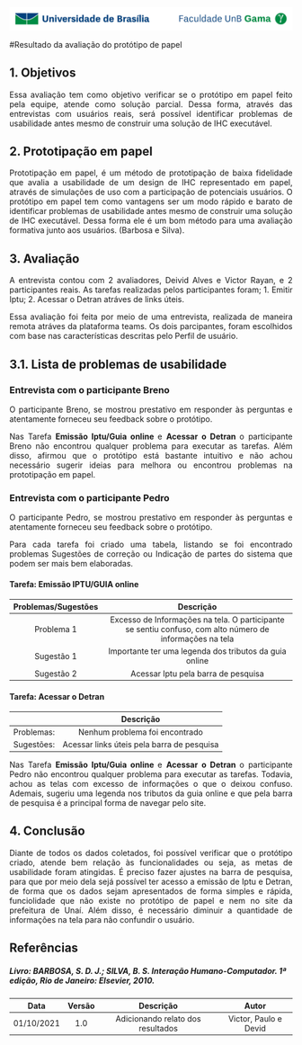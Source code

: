 ![UnB](../../../img/unb.jpg)

#Resultado da avaliação do protótipo de papel

## 1. Objetivos
<p align = "justify">Essa avaliação tem como objetivo verificar se o protótipo em papel feito pela equipe, atende como solução parcial. Dessa forma, através das entrevistas com usuários reais, será possível identificar problemas de usabilidade antes mesmo de construir uma solução de IHC executável.</p>


## 2. Prototipação em papel
<p align = "justify">Prototipação em papel, é um método de prototipação de baixa fidelidade que avalia a usabilidade de um design de IHC representado em papel, através de simulações de uso com a participação de potenciais usuários. O protótipo em papel tem como vantagens ser um modo rápido e barato de identificar problemas de usabilidade antes mesmo de construir uma solução de IHC executável. Dessa forma ele é um
bom método para uma avaliação formativa junto aos usuários. (Barbosa e Silva).</p>

## 3. Avaliação
<p align = "justify">
A entrevista contou com 2 avaliadores, Deivid Alves e Victor Rayan, e 2 participantes reais. As tarefas realizadas pelos participantes foram; 1. Emitir Iptu; 2. Acessar o Detran atráves de links úteis.
</p>

<p align = "justify"> Essa avaliação foi feita por meio de uma entrevista, realizada de maneira remota atráves da plataforma teams. Os dois parcipantes, foram escolhidos com base nas características descritas pelo Perfil de usuário.
</p>

## 3.1. Lista de problemas de usabilidade

### Entrevista com o participante Breno

<p align = "justify"> O participante Breno, se mostrou prestativo em responder às perguntas e atentamente forneceu seu feedback sobre o protótipo.
</p>

<p align = "justify"> Nas Tarefa <b> Emissão Iptu/Guia online </b> e <b> Acessar o Detran </b> o participante Breno não encontrou qualquer problema para executar as tarefas. Além disso, afirmou que o protótipo está bastante intuitivo e não achou necessário sugerir ideias para melhora ou encontrou problemas na prototipação em papel. </p>


### Entrevista com o participante Pedro

<p align = "justify"> O participante Pedro, se mostrou prestativo em responder às perguntas e atentamente forneceu seu feedback sobre o protótipo.
</p>

<p align = "justify"> Para cada tarefa foi criado uma tabela, listando se foi encontrado problemas Sugestões de correção ou Indicação de partes do sistema que podem ser mais bem elaboradas.
</p>


#### Tarefa: Emissão IPTU/GUIA online

| Problemas/Sugestões | Descrição    |       
|:----:|:----:|
| Problema 1 |  Excesso de Informações na tela.   O participante se sentiu confuso, com alto número de informações na tela |
| Sugestão 1 |  Importante ter uma legenda dos tributos da guia online |
| Sugestão 2 |  Acessar Iptu pela barra de pesquisa |

#### Tarefa: Acessar o Detran

|  | Descrição    |       
|:----:|:----:|
| Problemas: | Nenhum problema foi encontrado    |  
| Sugestões: | Acessar links úteis pela barra de pesquisa  |

<p align = "justify"> Nas Tarefa <b> Emissão Iptu/Guia online </b> e <b> Acessar o Detran </b> o participante Pedro não encontrou qualquer problema para executar as tarefas. Todavia, achou as telas com excesso de informações
o que o deixou confuso. Ademais, sugeriu uma legenda nos tributos da guia online e que pela barra de pesquisa é a principal forma de navegar pelo site. </p>

## 4. Conclusão
<p align = "justify"> Diante de todos os dados coletados, foi possível verificar que o protótipo criado, atende bem relação às funcionalidades ou seja, as metas de usabilidade foram atingidas. É preciso fazer ajustes na barra de pesquisa, para que por meio dela sejá possível ter acesso a emissão de Iptu e Detran, de forma que os dados sejam apresentados de forma simples e rápida, funciolidade que não existe no protótipo de papel e nem no site da prefeitura de Unaí. Além disso, é necessário diminuir a quantidade de informações na tela para não confundir o usuário.
</p>

## Referências

##### Livro: BARBOSA, S. D. J.; SILVA, B. S. Interação Humano-Computador. 1ª edição, Rio de Janeiro: Elsevier, 2010.


| Data |Versão|         Descrição          |       Autor      |
|:----:|:----:|:--------------------------:|:----------------:|
| 01/10/2021 |  1.0 | Adicionando relato dos resultados   | Victor, Paulo e Devid|

